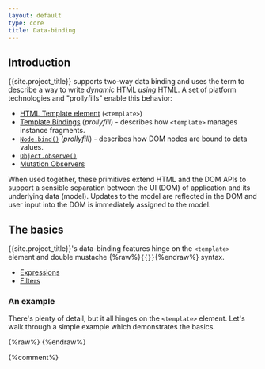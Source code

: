 ```yaml
---
layout: default
type: core
title: Data-binding
---
```


## Introduction

{{site.project_title}} supports two-way data binding and uses the term to describe a way to write _dynamic_ HTML _using_ HTML. A set of platform technologies and "prollyfills" enable this behavior:

* [HTML Template element](http://www.html5rocks.com/tutorials/webcomponents/template/) (`<template>`)
* [Template Bindings](/platform/template.html) (_prollyfill_) - describes how `<template>` manages instance fragments.
* [`Node.bind()`](/platform/node_bind.html) (_prollyfill_) - describes how DOM nodes are bound to data values.
* [`Object.observe()`](http://updates.html5rocks.com/2012/11/Respond-to-change-with-Object-observe)
* [Mutation Observers](https://developer.mozilla.org/en-US/docs/DOM/MutationObserver)

When used together, these primitives extend HTML and the DOM APIs to support a sensible
separation between the UI (DOM) of application and its underlying data (model). Updates to the model are reflected in the DOM and user input into the DOM is immediately assigned to the model.

## The basics

{{site.project_title}}'s data-binding features hinge on the `<template>` element and double mustache {%raw%}`{{}}`{%endraw%} syntax.

- [Expressions](/docs/polymer/expressions.html)
- [Filters](/docs/polymer/filters.html)

### An example

There's plenty of detail, but it all hinges on the `<template>` element. Let's walk through a simple example which demonstrates the basics.

{%raw%}
    <polymer-element name="greeting-tag">
      <template>
        <ul>
          <template id="greeting" repeat="{{s in salutations}}">
            <li>{{s.what}}: <input type="text" value="{{s.who}}"></li>
          </template>
        </ul>
      </template>
      <script>
        Polymer('greeting-tag', {
          ready: function() {
            this.salutations = [
              {what: 'Hello', who: 'World'},
              {what: 'GoodBye', who: 'DOM APIs'},
              {what: 'Hello', who: 'Declarative'},
              {what: 'GoodBye', who: 'Imperative'}
            ];
          }
        });
      </script>
    </polymer-element>
{%endraw%}

{%comment%}
    <script src="platform.min.js"></script>
    <ul>
      <template id="greeting" repeat="{{ salutations }}">
        <li>{{ what }}: <input type="text" value="{{ who }}"></li>
      </template>
    </ul>
    <script>
    var t = document.getElementById('greeting');
    var model = {
      salutations: [
        { what: 'Hello', who: 'World' },
        { what: 'GoodBye', who: 'DOM APIs' },
        { what: 'Hello', who: 'Declarative' },
        { what: 'GoodBye', who: 'Imperative' }
      ]
    };
    t.model = model;

    // Needed to detect model changes if Object.observe() is not available.
    Platform.performMicrotaskCheckpoint();
    </script>
    </body>
{%endcomment%}

This example should look mostly familiar to anyone who knows HTML, but there are a couple novel things going on:

#### The `<template>` element

The [HTML Template element](http://www.html5rocks.com/tutorials/webcomponents/template/) allows you to declare chunks of inert HTML that may be cloned, activated, and used at some laster point.

If you loaded the above example without `<script src="platform.min.js"></script>`, that's about all `<template>` would do.

However, [Template Binding](/platform/template.html) teaches `<template>` some new tricks:

* Instruct DOM nodes to derive their value from JavaScript data by binding them to the data provided.
* Maintain a fragment of DOM (or "instance fragment") for each item in an array.
* Conditionally stamp out one or more instance fragments, based on whether  some data value is true or not.
* ...And lots more.

But back to the example. Our template...

{%raw%}
    <template id="greeting" repeat="{{ salutations }}">
      <li>{{ what }}: <input type="text" value="{{ who }}"></li>
    </template>
{%endraw%}

...defines what each instance will look like when stamped out. In this case, it contains a `<li>` with a text node and an `<input>` as its children. The mustaches {%raw%}`{{}}`{%endraw%} mean _"bind data here"_. The {%raw%}`repeat="{{ salutations }}"`{%endraw%} tells the template to ensure there is one instance fragment for each element in the salutations array.

In `<script>`, we create a model:

    var model = {
      salutations: [
        { what: 'Hello', who: 'World' },
        { what: 'GoodBye', who: 'DOM APIs' },
        { what: 'Hello', who: 'Declarative' },
        { what: 'GoodBye', who: 'Imperative' }
      ]
    };

Notice that this is just JavaScript data: _there’s no need to import your data into special observable objects_. The template is set in motion by binding the model data to it:

    t.model = model;

Now the template is off to the races. Here's the result:

![ScreenShot](https://raw.github.com/Polymer/TemplateBinding/master/docs/images/README/output.png)

and here's what the DOM looks like:

![ScreenShot](https://raw.github.com/Polymer/TemplateBinding/master/docs/images/README/DOM.png)

You can see that the template stamped out four instances immediately following its position in the document. All nodes within an instance have a property called `templateInstance` which points to an instance descriptor. The descriptor indicates the extent (first and last nodes) of the instance, as well as the `model` data for which the instance was produced:

![ScreenShot](https://raw.github.com/Polymer/TemplateBinding/master/docs/images/README/templateInstance.png)

Now, remember we said data-binding teaches the DOM to derive its values from JavaScript data? If we change a value in our model, the DOM observes the change and updates accordingly:

![ScreenShot](https://raw.github.com/Polymer/TemplateBinding/master/docs/images/README/updateData.png)

However, the DOM doesn’t just observe data in the model, if DOM elements which collect user input are bound, they _push_ the collected value into the model:

![ScreenShot](https://raw.github.com/Polymer/TemplateBinding/master/docs/images/README/input.png)

Lastly, let's look at what happens when we alter the contents of the `model.salutations` array:

![ScreenShot](https://raw.github.com/Polymer/TemplateBinding/master/docs/images/README/arrayUpdate.png)

The `<template>` is `repeat`ing which means that it ensures there is one instance for each item in the array. We removed two elements from the middle of salutations and inserted one in their place. The `<template>` responded by removing the two corresponding instances and creating a new one in the right location.

Getting the idea? Data-binding allows you author your HTML _using_ HTML which contains information about _where data goes_ and directives which _control the document's structure_ -- all depending on the data you provide it.

### Where to go from here?

If you are new to data-binding, the best to place to go is to the look at the [How-To examples](https://github.com/Polymer/TemplateBinding/tree/master/examples/how_to). These are little examples which succinctly demonstrate how to use data-binding to accomplish things that frequently are required for real web apps:

_Binding to DOM values:_

* [Binding to text values](https://github.com/Polymer/TemplateBinding/tree/master/examples/how_to/bind_to_text.html): How to insert values into the DOM that render as text.
* [Binding to attributes](https://github.com/Polymer/TemplateBinding/tree/master/examples/how_to/bind_to_attributes.html): How to insert values into element attributes
* [Conditional attributes](https://github.com/Polymer/TemplateBinding/tree/master/examples/how_to/conditional_attributes.html): How to bind to attributes such that the attribute is only present if the binding value is “truthy”.
* [Binding to input elements](https://github.com/Polymer/TemplateBinding/tree/master/examples/how_to/bind_to_input_elements.html): How to bind bi-directionally with input elements.
* [Custom bindings](https://github.com/Polymer/TemplateBinding/tree/master/examples/how_to/custom_syntax.html): How to implement a custom element which has a specialized interpretation of a binding.

_Using `<template>` to produce DOM structures:_

* [Conditionals](https://github.com/Polymer/TemplateBinding/tree/master/examples/how_to/conditional_template.html): How to control whether instance fragments are produced based on the value of a binding.
* [Nested templates](https://github.com/Polymer/TemplateBinding/tree/master/examples/how_to/nested_templates.html): How to accomplish nested template production.
* [Re-using templates](https://github.com/Polymer/TemplateBinding/tree/master/examples/how_to/template_ref.html): How to define a template once and use it in more than one location.
* [Recursive templates](https://github.com/Polymer/TemplateBinding/tree/master/examples/how_to/recursive_templates.html): How to produce tree-structure DOM whose depth is dependent on the data to which it is bound.

#### Advanced Topics

<p class="alert">
  <b>IMPORTANT</b>: The advanced topics documentation have yet to be created.
</p>

* DOM Stability: {{site.project_title}} makes every effort to maintain the state of DOM nodes (event listeners, expandos, etc...). Understand why this is important and how it works.
* Imperative DOM mutation: You should rarely need to directly manipulate the DOM, but if you do, it's allowed. Learn the simple rules of how {{site.project_title}} will react if you manipulate the DOM it is managing.
* Asynchronous processing model: {{site.project_title}} responds asynchronously to changes in data and DOM. Learn why this is good and what it means for your application.
* Chained observation
